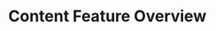 # Content Feature Overview

<!-- At a basic level, users regularly return to different websites, platforms, and services because the information and content is relevant to them. A large part of crafting the best user experiences is a combination of design, availability, and relevance of content. Businesses also need to be able to organize their content effectively, ensure visibility with SEO, and increase searchability on the platform. In many cases, meeting all these needs requires using multiple services and different software. Fortunately, Liferay DXP comes out-of-the-box with the features businesses require to meet the needs of their users.

<figure>
	<img src="../images/coming-back-for-content.png" style="max-height: 35%" />
	<figcaption style="font-size: x-small">Fig.1 Coming back for content</figcaption>
</figure>

<br />

## Livingstone Content Needs {#livingstone}

Livingstone's many sites have many different kinds of content. Josiah Copeland and the web team are responsible for managing content for all the sites leading up to launch. Let's take a look at some of their primary needs.

The Livingstone Loop site includes sensitive documents like contracts with vendors, customer information, and employee contracts. Josiah and his team need a way to organize all the different types of documents they have, and a way of giving employees access to specific documents. When everything is set up, they'll be handing off management of Livingstone Loop communications to a dedicated Loop team and giving administrative privileges for document management to the HR team.

Each of the Livingstone Hotels & Resorts sites will require primarily informational content as well as calls to action for booking. Josiah and the team need to be able to quickly generate these sites with some pre-existing content that can be modified by the different marketing teams responsible for maintaining the information on each site. 

Finally, for the Livingstone Life site, Omar Miles and his team will need to work on digitalizing existing content from their Livingstone Life magazine and writing new travel blogs to be published on a regular basis. 

For all of these use cases, different teams need to make sure all their digital assets are organized properly in order to improve searchability and make maintenance effective. 

<figure>
	<img src="../images/digital-asset-lifecycle.png" style="max-height: 40%" />
	<figcaption style="font-size: x-small">Fig.2 Digital Asset Lifecycle</figcaption>
</figure>

<br />

## What are Assets? {#assets}

One of the primary ways of creating content on the platform is to work within the _Asset Framework_. The Asset Framework includes several content types as well as metadata and content organization features. These different types of content are known as _Assets_. There are a number of default Assets on the platform, and developers can also create new ones as needed.

<div class="key-point">
Key Point: <br/>
<ul>
	<li><b>Assets</b> are the various kinds of content that can be added to a platform.</li>
</ul>
</div>

Assets are site-specific, but can be shared across different Sites using Content Sets and the Global Site. Out-of-the-box Assets include:
* Web Content  
* Blogs  
* Documents and Media  
* Dynamic Data Lists  
* Forms  
* Knowledge Base
* Message Boards  
* Polls
* Wikis  

<br />

<figure>
	<img src="../images/asset-in-site-admin.png" style="max-height: 40%" />
	<figcaption style="font-size: x-small">Fig.3 Asset List</figcaption>
</figure>

<br />

<div class="key-point">
Key Point: <br/>
<ul>
	<li>Assets are site-specific, but can be shared across other Sites using:</li>
	<ul>
		<li>Content Sets</li>
		<li>Creating Assets in the Global Site</li>
	</ul>
</ul>
</div>

The Asset Framework includes common features, methods of organization, and metadata for all Assets. These features include:
* Metadata for classifying and organizing Assets  
* Permissions configuration for each Asset  
* Configuration for relating Assets together
* Tags and Categories 
* Asset Comment and Ratings
* Workflow Integration

## Digital Asset Management Features {#damfeatures}

Along with the other features, Liferay has a number of organization features for the different types of content:
* Repositories
* Folders
* Document Types and Structures
* Tags and Categories

CMIS-compliant repositories can be integrated with your sites in order to distinguish documents and folders on the platform, or in your own repositories.

<div class="key-point">
Key Point: <br/>
<ul>
	<li>CMIS-compliant <b>Document Repositories</b> can be integrated into a site using the following services:</li>
	<ul>
		<li>Web Services</li>
		<li>AtomPub</li>
	</ul>
</ul>
</div>

<figure>
	<img src="../images/repo-options.png" style="max-height: 100%" />
	<figcaption style="font-size: x-small">Fig.4 Repository Options</figcaption>
</figure>

<br />

The concept of the _folder_ is demonstrated with most available Assets. At times, however, the term may be different. For example, while we organize Web Content and Documents in folders, Message Boards have _Categories_ and Wikis have _Wiki Nodes_. Message Board Categories and Wiki Nodes still provide the same organization and permissions that folders do. The only Assets that don't include this feature are Blogs.

<figure>
	<img src="../images/document-folders.png" style="max-height: 100%" />
	<figcaption style="font-size: x-small">Fig.5 Documents on the Platform</figcaption>
</figure>

## Types and Structures {#typesandstructures}

Web Content and Documents are two assets that include features that further specify types. Web Content includes _Structures_. Structures are named after the type of Web Content and fields that can be added to specify what content needs to be included. 

For example, a Press Release web content structure can be added that includes _Title_, _Publication Date_, and _Article_ fields. This means that whenever a Press Release is created by a copywriter, they will need to include all this information. 

<figure>
	<img src="../images/press-release-example.png" style="max-height: 40%" />
	<figcaption style="font-size: x-small">Fig.6 Press Release Example</figcaption>
</figure>

<br />

Administrators can also add what are known as _Document Types_. Document Types are similar to Structures because you can identify specific kinds of documents. The metadata you add to Document Types, however, can be used to store information in the database, improving searchability as well as organization. 

For example, if an administrator wanted to be able to manage contracts on the platform more easily, they could create a Contract Document Type. This would allow them to include the actual contract document along with the ability to add additional metadata such as _Expiration Date_, _Contract Type_, _Status_, etc. Using Document Types together with Folders and Repositories can make the management of many documents that much easier.

<figure>
	<img src="../images/doc-type-example.png" style="max-height: 40%" />
	<figcaption style="font-size: x-small">Fig.7 Document Type Example</figcaption>
</figure>

<br />

<div class="key-point">
Key Point: <br/>
<ul>
	<li><b>Web Content Structures</b> and <b>Document Types</b> can be created and used to further identify specific kinds of Documents or Web Content. In addition, the information stored will increase searchability.</li>
</ul>
</div>

## Page Fragments {#pagefragments}

In addition to using Assets with their common features, administrators can use Page Fragments. _Page Fragments_ are reusable parts of a page that consist of HTML, CSS, and JavaScript code. They can be used to quickly create editable parts of the page, allowing developers to start content creation on a Site, but giving content and marketing teams the ability to quickly edit and update the content.

<figure>
	<img src="../images/fragment-editor.png" style="max-height: 100%" />
	<figcaption style="font-size: x-small">Fig.8 Fragment Editor</figcaption>
</figure>

<br />

<div class="key-point">
Key Point: <br/>
<ul>
	<li><b>Page Fragments</b> can be used in addition to Assets on a Site to create the reusable sections and components for the page.</li>
</ul>
</div>

Front-End Developers can use the editor to input their own HTML, CSS, and JavaScript with an output in the bottom right corner. Alternatively, they can take advantage of the Fragments CLI. With the CLI, fragments can be built from scratch, exported, and imported onto the platform. 

<div class="note">
	<b>Note</b>: You can see the Fragment CLI here: <a href="https://github.com/liferay/generator-liferay-fragments#liferay-fragments-cli">https://github.com/liferay/generator-liferay-fragments#liferay-fragments-cli</a>
</div>

Administrators working on Content Pages can also take advantage of the new _Section Builder_ tool to create new sections on pages without code. The Section Builder allows you to add and modify layouts as well as add basic editable components within the chosen layout. This simplifies the ability to create basic page sections, while reserving any advanced section requirements for the front-end developers using the Fragment Editor.

<div class="key-point">
Key Point: <br/>
<ul>
	<li>The <b>Section Builder</b> can be used to create different fragments of the page by adding the layout and components.</li>
</ul>
</div>

<figure>
	<img src="../images/section-builder.png" style="max-height: 100%" />
	<figcaption style="font-size: x-small">Fig.8 Section Builder</figcaption>
</figure>

<div class="summary"><h3>Knowledge Check</h3>
<ul>
	<li>An __________________ is one of the types of content on the platform.</li>
	<li>Assets can be shared using the following:</li>
	<ul>
		<li>The __________________ Site</li>
		<li> Content __________________</li>
	</ul>
	<li>__________________ and __________________ can be created to identify specific kinds of documents and web content.</li>
	<li>__________________ are reusable sections and components for pages.</li>
</ul>
</div>   -->
